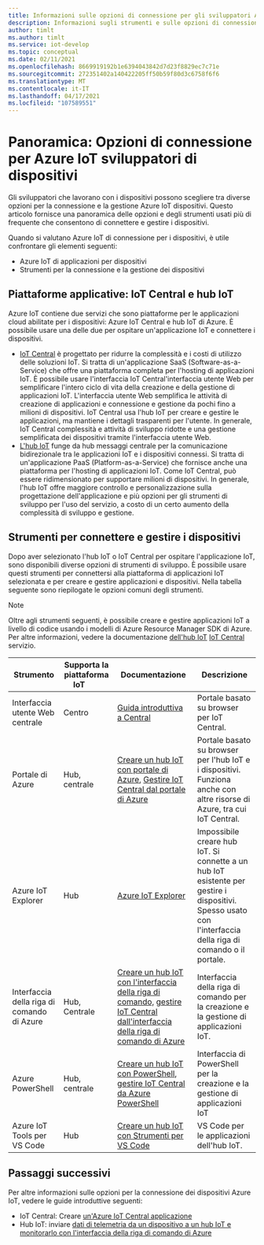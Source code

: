 ```yaml
---
title: Informazioni sulle opzioni di connessione per gli sviluppatori Azure IoT dispositivi
description: Informazioni sugli strumenti e sulle opzioni di connessione dei dispositivi di uso comune per Azure IoT sviluppatori di dispositivi.
author: timlt
ms.author: timlt
ms.service: iot-develop
ms.topic: conceptual
ms.date: 02/11/2021
ms.openlocfilehash: 8669919192b1e6394043842d7d23f8829ec7c71e
ms.sourcegitcommit: 272351402a140422205ff50b59f80d3c6758f6f6
ms.translationtype: MT
ms.contentlocale: it-IT
ms.lasthandoff: 04/17/2021
ms.locfileid: "107589551"
---
```

# <a name="overview-connection-options-for-azure-iot-device-developers"></a>Panoramica: Opzioni di connessione per Azure IoT sviluppatori di dispositivi
Gli sviluppatori che lavorano con i dispositivi possono scegliere tra diverse opzioni per la connessione e la gestione Azure IoT dispositivi. Questo articolo fornisce una panoramica delle opzioni e degli strumenti usati più di frequente che consentono di connettere e gestire i dispositivi.

Quando si valutano Azure IoT di connessione per i dispositivi, è utile confrontare gli elementi seguenti:
- Azure IoT di applicazioni per dispositivi
- Strumenti per la connessione e la gestione dei dispositivi

## <a name="application-platforms-iot-central-and-iot-hub"></a>Piattaforme applicative: IoT Central e hub IoT
Azure IoT contiene due servizi che sono piattaforme per le applicazioni cloud abilitate per i dispositivi: Azure IoT Central e hub IoT di Azure. È possibile usare una delle due per ospitare un'applicazione IoT e connettere i dispositivi.
- [IoT Central](../iot-central/core/overview-iot-central.md) è progettato per ridurre la complessità e i costi di utilizzo delle soluzioni IoT. Si tratta di un'applicazione SaaS (Software-as-a-Service) che offre una piattaforma completa per l'hosting di applicazioni IoT. È possibile usare l'interfaccia IoT Central'interfaccia utente Web per semplificare l'intero ciclo di vita della creazione e della gestione di applicazioni IoT. L'interfaccia utente Web semplifica le attività di creazione di applicazioni e connessione e gestione da pochi fino a milioni di dispositivi. IoT Central usa l'hub IoT per creare e gestire le applicazioni, ma mantiene i dettagli trasparenti per l'utente. In generale, IoT Central complessità e attività di sviluppo ridotte e una gestione semplificata dei dispositivi tramite l'interfaccia utente Web.
- [L'hub IoT](../iot-hub/about-iot-hub.md) funge da hub messaggi centrale per la comunicazione bidirezionale tra le applicazioni IoT e i dispositivi connessi. Si tratta di un'applicazione PaaS (Platform-as-a-Service) che fornisce anche una piattaforma per l'hosting di applicazioni IoT. Come IoT Central, può essere ridimensionato per supportare milioni di dispositivi. In generale, l'hub IoT offre maggiore controllo e personalizzazione sulla progettazione dell'applicazione e più opzioni per gli strumenti di sviluppo per l'uso del servizio, a costo di un certo aumento della complessità di sviluppo e gestione.

## <a name="tools-to-connect-and-manage-devices"></a>Strumenti per connettere e gestire i dispositivi
Dopo aver selezionato l'hub IoT o IoT Central per ospitare l'applicazione IoT, sono disponibili diverse opzioni di strumenti di sviluppo. È possibile usare questi strumenti per connettersi alla piattaforma di applicazioni IoT selezionata e per creare e gestire applicazioni e dispositivi. Nella tabella seguente sono riepilogate le opzioni comuni degli strumenti. 

> [!NOTE]
> Oltre agli strumenti seguenti, è possibile creare e gestire applicazioni IoT a livello di codice usando i modelli di Azure Resource Manager SDK di Azure. Per altre informazioni, vedere la documentazione [dell'hub IoT](../iot-hub/about-iot-hub.md) [IoT Central](../iot-central/core/overview-iot-central.md) servizio.

|Strumento  |Supporta la piattaforma IoT &nbsp; &nbsp; &nbsp;&nbsp; |Documentazione  |Descrizione  |
|---------|---------|---------|---------|
|Interfaccia utente Web centrale     | Centro | [Guida introduttiva a Central](../iot-central/core/quick-deploy-iot-central.md) | Portale basato su browser per IoT Central. |
|Portale di Azure     | Hub, centrale      | [Creare un hub IoT con portale di Azure](../iot-hub/iot-hub-create-through-portal.md), [Gestire IoT Central dal portale di Azure](../iot-central/core/howto-manage-iot-central-from-portal.md)| Portale basato su browser per l'hub IoT e i dispositivi. Funziona anche con altre risorse di Azure, tra cui IoT Central. |
|Azure IoT Explorer     | Hub | [Azure IoT Explorer](https://github.com/Azure/azure-iot-explorer#azure-iot-explorer-preview) | Impossibile creare hub IoT. Si connette a un hub IoT esistente per gestire i dispositivi. Spesso usato con l'interfaccia della riga di comando o il portale.|
|Interfaccia della riga di comando di Azure     | Hub, Centrale          | [Creare un hub IoT con l'interfaccia della riga di comando,](../iot-hub/iot-hub-create-using-cli.md) [gestire IoT Central dall'interfaccia della riga di comando di Azure](../iot-central/core/howto-manage-iot-central-from-cli.md) | Interfaccia della riga di comando per la creazione e la gestione di applicazioni IoT. |
|Azure PowerShell     | Hub, centrale   | [Creare un hub IoT con PowerShell](../iot-hub/iot-hub-create-using-powershell.md), [gestire IoT Central da Azure PowerShell](../iot-central/core/howto-manage-iot-central-from-powershell.md) | Interfaccia di PowerShell per la creazione e la gestione di applicazioni IoT |
|Azure IoT Tools per VS Code  | Hub | [Creare un hub IoT con Strumenti per VS Code](../iot-hub/iot-hub-create-use-iot-toolkit.md) | VS Code per le applicazioni dell'hub IoT. |

## <a name="next-steps"></a>Passaggi successivi
Per altre informazioni sulle opzioni per la connessione dei dispositivi Azure IoT, vedere le guide introduttive seguenti:
- IoT Central: Creare [un'Azure IoT Central applicazione](../iot-central/core/quick-deploy-iot-central.md)
- Hub IoT: inviare [dati di telemetria da un dispositivo a un hub IoT e monitorarlo con l'interfaccia della riga di comando di Azure](../iot-hub/quickstart-send-telemetry-cli.md)